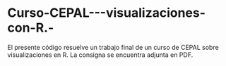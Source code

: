 # Curso-CEPAL---visualizaciones-con-R.-
El presente código resuelve un trabajo final de un curso de CEPAL sobre visualizaciones en R. La consigna se encuentra adjunta en PDF. 
